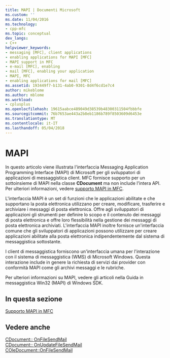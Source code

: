 ```yaml
---
title: MAPI | Documenti Microsoft
ms.custom: ''
ms.date: 11/04/2016
ms.technology:
- cpp-mfc
ms.topic: conceptual
dev_langs:
- C++
helpviewer_keywords:
- messaging [MFC], client applications
- enabling applications for MAPI [MFC]
- MAPI support in MFC
- e-mail [MFC], enabling
- mail [MFC], enabling your application
- MAPI, MFC
- enabling applications for mail [MFC]
ms.assetid: 193449f7-b131-4ab0-9301-8d4f6cd1e7c4
author: mikeblome
ms.author: mblome
ms.workload:
- cplusplus
ms.openlocfilehash: 19615aabce489049d38539b48300311504fbbbfe
ms.sourcegitcommit: 76b7653ae443a2b8eb1186b789f8503609d6453e
ms.translationtype: MT
ms.contentlocale: it-IT
ms.lasthandoff: 05/04/2018
---
```

# <a name="mapi"></a>MAPI
In questo articolo viene illustrata l'interfaccia Messaging Application Programming Interface (MAPI) di Microsoft per gli sviluppatori di applicazioni di messaggistica client. MFC fornisce supporto per un sottoinsieme di MAPI nella classe **CDocument** ma non include l'intera API. Per ulteriori informazioni, vedere [supporto MAPI in MFC](../mfc/mapi-support-in-mfc.md).  
  
 L'interfaccia MAPI è un set di funzioni che le applicazioni abilitate e che supportano la posta elettronica utilizzano per creare, modificare, trasferire e archiviare i messaggi di posta elettronica. Offre agli sviluppatori di applicazioni gli strumenti per definire lo scopo e il contenuto dei messaggi di posta elettronica e offre loro flessibilità nella gestione dei messaggi di posta elettronica archiviati. L'interfaccia MAPI inoltre fornisce un'interfaccia comune che gli sviluppatori di applicazioni possono utilizzare per creare applicazioni abilitate alla posta elettronica indipendentemente dal sistema di messaggistica sottostante.  
  
 I client di messaggistica forniscono un'interfaccia umana per l'interazione con il sistema di messaggistica (WMS) di Microsoft Windows. Questa interazione include in genere la richiesta di servizi dai provider con conformità MAPI come gli archivi messaggi e le rubriche.  
  
 Per ulteriori informazioni su MAPI, vedere gli articoli nella Guida in messaggistica Win32 (MAPI) di Windows SDK.  
  
## <a name="in-this-section"></a>In questa sezione  
 [Supporto MAPI in MFC](../mfc/mapi-support-in-mfc.md)  
  
## <a name="see-also"></a>Vedere anche  
 [CDocument:: OnFileSendMail](../mfc/reference/cdocument-class.md#onfilesendmail)   
 [CDocument:: OnUpdateFileSendMail](../mfc/reference/cdocument-class.md#onupdatefilesendmail)   
 [COleDocument::OnFileSendMail](../mfc/reference/coledocument-class.md#onfilesendmail)

